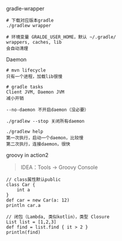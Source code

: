 gradle-wrapper

```
# 下载对应版本gradle
./gradlew wrapper

# 环境变量 GRALDE_USER_HOME，默认 ~/.gradle/
wrappers, caches, lib
会自动清理
```

Daemon

```
# mvn lifecycle
只有一个进程，加载lib很慢

# gradle tasks
Client JVM, Daemon JVM
减小开销

--no-daemon 不开启daemon（没必要）

./gradlew --stop 关闭所有daemon

./gradlew help
第一次执行，启动一个daemon，比较慢
第二次执行，连接daemon，很快
```



groovy in action2

> IDEA：Tools -> Groovy Console

```
// class属性默认public
class Car {
    int a
}
def car = new Car(a: 12)
println car.a

// 闭包（Lambda, 类似kotlin），类型 Closure
List list = [1,2,3]
def find = list.find { it > 2 }
println(find)
```

